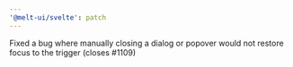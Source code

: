 ```yaml
---
'@melt-ui/svelte': patch
---
```


Fixed a bug where manually closing a dialog or popover would not restore focus to the trigger (closes #1109)
